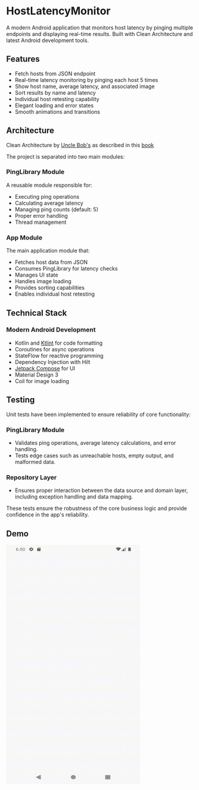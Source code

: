 # HostLatencyMonitor
A modern Android application that monitors host latency by pinging multiple endpoints and displaying real-time results. Built with Clean Architecture and latest Android development tools.

## Features
- Fetch hosts from JSON endpoint
- Real-time latency monitoring by pinging each host 5 times
- Show host name, average latency, and associated image
- Sort results by name and latency
- Individual host retesting capability
- Elegant loading and error states
- Smooth animations and transitions

## Architecture
Clean Architecture by [Uncle Bob's](https://blog.cleancoder.com/uncle-bob/2012/08/13/the-clean-architecture.html) as described in this [book](https://www.amazon.com/Clean-Architecture-Android-Expert-led-Maintainable/dp/9355510497)

The project is separated into two main modules:

### PingLibrary Module
A reusable module responsible for:
- Executing ping operations
- Calculating average latency
- Managing ping counts (default: 5)
- Proper error handling
- Thread management

### App Module
The main application module that:
- Fetches host data from JSON
- Consumes PingLibrary for latency checks
- Manages UI state
- Handles image loading
- Provides sorting capabilities
- Enables individual host retesting

## Technical Stack

### Modern Android Development
- Kotlin and [Ktlint](https://ktlint.github.io/) for code formatting
- Coroutines for async operations
- StateFlow for reactive programming
- Dependency Injection with Hilt
- [Jetpack Compose](https://developer.android.com/jetpack/compose) for UI
- Material Design 3
- Coil for image loading

## Testing
Unit tests have been implemented to ensure reliability of core functionality:

### PingLibrary Module
- Validates ping operations, average latency calculations, and error handling.
- Tests edge cases such as unreachable hosts, empty output, and malformed data.

### Repository Layer
- Ensures proper interaction between the data source and domain layer, including exception handling and data mapping.

These tests ensure the robustness of the core business logic and provide confidence in the app's reliability.

## Demo
<img align="centre" src="/demo.gif" width="360" height="640"/>

